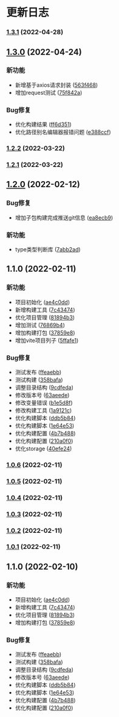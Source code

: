# 更新日志
### [1.3.1](https://github.com/eliduty/libs/compare/v1.3.0...v1.3.1) (2022-04-28)

## [1.3.0](https://github.com/eliduty/libs/compare/v1.2.2...v1.3.0) (2022-04-24)


### 新功能

* 新增基于axios请求封装 ([563f468](https://github.com/eliduty/libs/commit/563f46862f4e05e0673a2520ca5d115cd30f930a))
* 增加request测试 ([75f842a](https://github.com/eliduty/libs/commit/75f842a71872a5e1c6a53fd36b194fe74904a0e7))


### Bug修复

* 优化构建结果 ([ff6d351](https://github.com/eliduty/libs/commit/ff6d351b490bdb0052d04d07aa26784a61fa217f))
* 优化路径别名编辑器报错问题 ([e388ccf](https://github.com/eliduty/libs/commit/e388ccf8d2532b671ee337dfeb986c867d8f4e4d))

### [1.2.2](https://github.com/eliduty/libs/compare/v1.2.1...v1.2.2) (2022-03-22)

### [1.2.1](https://github.com/eliduty/libs/compare/v1.2.0...v1.2.1) (2022-03-22)

## [1.2.0](https://github.com/eliduty/libs/compare/v1.1.0...v1.2.0) (2022-02-12)


### Bug修复

* 增加子包构建完成推送git信息 ([ea8ecb9](https://github.com/eliduty/libs/commit/ea8ecb99891f966345a07fcbd43fe8f231a93275))


### 新功能

* type类型判断库 ([7abb2ad](https://github.com/eliduty/libs/commit/7abb2adfe0fa0fcfaebc6559486d25c70a130881))

## 1.1.0 (2022-02-11)


### 新功能

* 项目初始化 ([ae4c0dd](https://github.com/eliduty/libs/commit/ae4c0dd88abbae9fc9aa1068365bdcb1d1acc804))
* 新增构建工具 ([7c43474](https://github.com/eliduty/libs/commit/7c43474120cacfbc783465bb7e3bfff37618ff8c))
* 优化项目管理 ([81894b3](https://github.com/eliduty/libs/commit/81894b3194bc798cbafd9c21b798f632acf36e46))
* 增加测试 ([76869b4](https://github.com/eliduty/libs/commit/76869b42cadce39d364f3ff6c3e354c7f13fcdeb))
* 增加构建打包 ([37859e8](https://github.com/eliduty/libs/commit/37859e835cb81964a6ea8b31369525751dd76841))
* 增加vite项目列子 ([5ffafe1](https://github.com/eliduty/libs/commit/5ffafe1682cc98c10b8eb3458885a2cfb642ed27))


### Bug修复

* 测试发布 ([ffeaebb](https://github.com/eliduty/libs/commit/ffeaebb091798b6c234fa469cbfe592c8fb5a9da))
* 测试构建 ([358bafa](https://github.com/eliduty/libs/commit/358bafa9750dbbdc452deb0a1cc37f003d71345e))
* 调整目录结构 ([9cdfeda](https://github.com/eliduty/libs/commit/9cdfedaa34a03fcd79c7521972102245886c1a72))
* 修改版本号 ([63aeede](https://github.com/eliduty/libs/commit/63aeede2b0df257bfb419dfa73d1f9145028cc3e))
* 修改变量错误 ([b1e5d8f](https://github.com/eliduty/libs/commit/b1e5d8fd6ce70b96c6306678fd942fc7d093adc6))
* 修改构建工具 ([1a9121c](https://github.com/eliduty/libs/commit/1a9121cec8a547e4d8b7629d6ee0fdd148e9f396))
* 优化构建脚本 ([ddb5b84](https://github.com/eliduty/libs/commit/ddb5b845d37521b19440db41b6a411865e31fac2))
* 优化构建脚本 ([1e64e53](https://github.com/eliduty/libs/commit/1e64e537e2e833f1bb4d89711a5a984a30ebdfe4))
* 优化构建配置 ([4b7b488](https://github.com/eliduty/libs/commit/4b7b48865aed037a95fa63a7f3d3cd9c68952270))
* 优化构建配置 ([210a0f0](https://github.com/eliduty/libs/commit/210a0f02a6e3a64ddf7d8551714aef6d1c7b712d))
* 优化storage ([40efe24](https://github.com/eliduty/libs/commit/40efe24674e7bce90c838d4054fee3e286b68067))

### [1.0.6](https://github.com/eliduty/libs/compare/v1.0.5...v1.0.6) (2022-02-11)

### [1.0.5](https://github.com/eliduty/libs/compare/v1.0.4...v1.0.5) (2022-02-11)

### [1.0.4](https://github.com/eliduty/libs/compare/v1.0.3...v1.0.4) (2022-02-11)

### [1.0.3](https://github.com/eliduty/libs/compare/v1.0.2...v1.0.3) (2022-02-11)

### [1.0.2](https://github.com/eliduty/libs/compare/v1.0.1...v1.0.2) (2022-02-11)

### [1.0.1](https://github.com/eliduty/libs/compare/v1.1.0...v1.0.1) (2022-02-11)

## 1.1.0 (2022-02-10)


### 新功能

* 项目初始化 ([ae4c0dd](https://github.com/eliduty/libs/commit/ae4c0dd88abbae9fc9aa1068365bdcb1d1acc804))
* 新增构建工具 ([7c43474](https://github.com/eliduty/libs/commit/7c43474120cacfbc783465bb7e3bfff37618ff8c))
* 优化项目管理 ([81894b3](https://github.com/eliduty/libs/commit/81894b3194bc798cbafd9c21b798f632acf36e46))
* 增加构建打包 ([37859e8](https://github.com/eliduty/libs/commit/37859e835cb81964a6ea8b31369525751dd76841))


### Bug修复

* 测试发布 ([ffeaebb](https://github.com/eliduty/libs/commit/ffeaebb091798b6c234fa469cbfe592c8fb5a9da))
* 测试构建 ([358bafa](https://github.com/eliduty/libs/commit/358bafa9750dbbdc452deb0a1cc37f003d71345e))
* 调整目录结构 ([9cdfeda](https://github.com/eliduty/libs/commit/9cdfedaa34a03fcd79c7521972102245886c1a72))
* 修改版本号 ([63aeede](https://github.com/eliduty/libs/commit/63aeede2b0df257bfb419dfa73d1f9145028cc3e))
* 优化构建脚本 ([ddb5b84](https://github.com/eliduty/libs/commit/ddb5b845d37521b19440db41b6a411865e31fac2))
* 优化构建脚本 ([1e64e53](https://github.com/eliduty/libs/commit/1e64e537e2e833f1bb4d89711a5a984a30ebdfe4))
* 优化构建配置 ([4b7b488](https://github.com/eliduty/libs/commit/4b7b48865aed037a95fa63a7f3d3cd9c68952270))
* 优化构建配置 ([210a0f0](https://github.com/eliduty/libs/commit/210a0f02a6e3a64ddf7d8551714aef6d1c7b712d))
